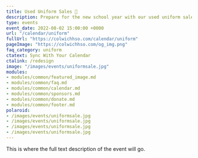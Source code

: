```yaml
---
title: Used Uniform Sales 👚
description: Prepare for the new school year with our used uniform sales.
type: events
event_date: 2022-08-02 15:00:00 +0000
url: "/calendar/uniform"
fullUrl: "https://colwichhso.com/calendar/uniform"
pageImage: "https://colwichhso.com/og_img.png"
faq_category: uniform
ctatext: Sync With Your Calendar
ctalink: /redesign
image: "/images/events/uniformsale.jpg"
modules:
- modules/common/featured_image.md
- modules/common/faq.md
- modules/common/calendar.md
- modules/common/sponsors.md
- modules/common/donate.md
- modules/common/footer.md
polaroid: 
- /images/events/uniformsale.jpg
- /images/events/uniformsale.jpg
- /images/events/uniformsale.jpg
- /images/events/uniformsale.jpg
---
```

This is where the full text description of the event will go.